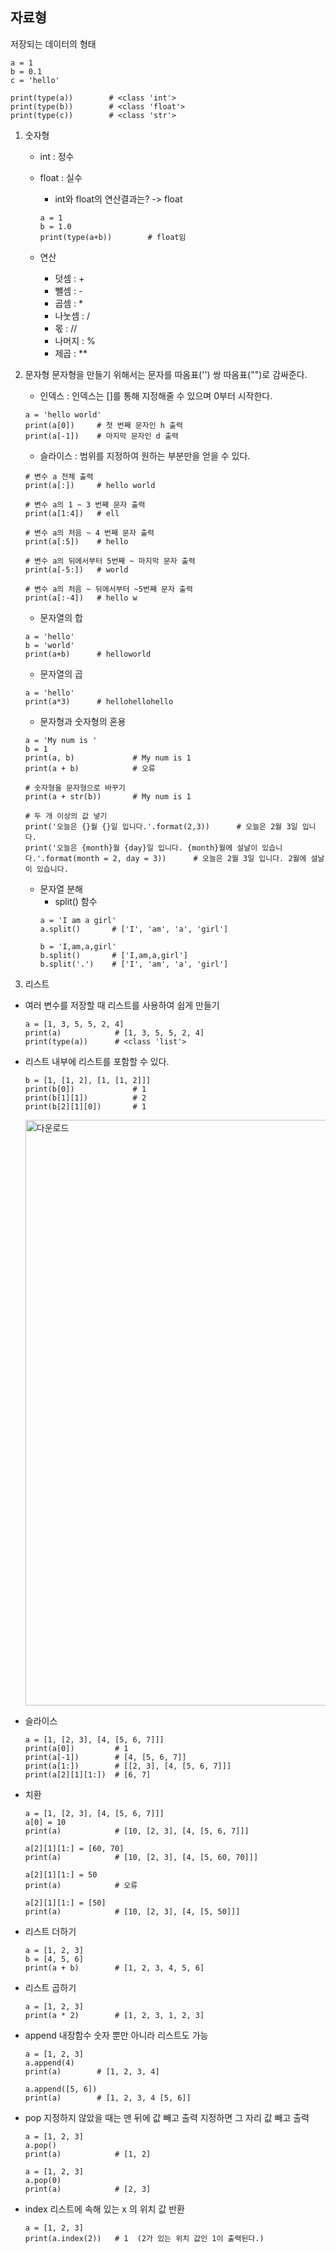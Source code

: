 ## 자료형
저장되는 데이터의 형태

```
a = 1
b = 0.1
c = 'hello'

print(type(a))        # <class 'int'>
print(type(b))        # <class 'float'>
print(type(c))        # <class 'str'>
```

1. 숫자형
    - int : 정수
    - float : 실수
        - int와 float의 연산결과는?   -> float
        ```
        a = 1
        b = 1.0
        print(type(a+b))        # float임
        ```
    
    - 연산
        - 덧셈 : +
        - 뺄셈 : -
        - 곱셈 : *
        - 나눗셈 : /
        - 몫 : //
        - 나머지 : %
        - 제곱 : **


2. 문자형
문자형을 만들기 위해서는 문자를 따옴표('') 쌍 따옴표("")로 감싸준다. 
    - 인덱스 : 인덱스는 []를 통해 지정해줄 수 있으며 0부터 시작한다.
    
    ```
    a = 'hello world'
    print(a[0])     # 첫 번째 문자인 h 출력
    print(a[-1])    # 마지막 문자인 d 출력
    ```
    - 슬라이스 : 범위를 지정하여 원하는 부분만을 얻을 수 있다.
    ```
    # 변수 a 전체 출력
    print(a[:])     # hello world
    
    # 변수 a의 1 ~ 3 번째 문자 출력
    print(a[1:4])   # ell
    
    # 변수 a의 처음 ~ 4 번째 문자 출력
    print(a[:5])    # hello
    
    # 변수 a의 뒤에서부터 5번째 ~ 마지막 문자 출력
    print(a[-5:])   # world
    
    # 변수 a의 처음 ~ 뒤에서부터 ~5번째 문자 출력
    print(a[:-4])   # hello w
    
    ```


    - 문자열의 합
    ```
    a = 'hello'
    b = 'world'
    print(a+b)      # helloworld
    ```
    
    - 문자열의 곱
    ``` 
    a = 'hello'
    print(a*3)      # hellohellohello
    ```
    
    - 문자형과 숫자형의 혼용
    ```
    a = 'My num is '
    b = 1
    print(a, b)             # My num is 1
    print(a + b)            # 오류
    
    # 숫자형을 문자형으로 바꾸기
    print(a + str(b))       # My num is 1
    
    # 두 개 이상의 값 넣기
    print('오늘은 {}월 {}일 입니다.'.format(2,3))      # 오늘은 2월 3일 입니다.
    print('오늘은 {month}월 {day}일 입니다. {month}월에 설날이 있습니다.'.format(month = 2, day = 3))      # 오늘은 2월 3일 입니다. 2월에 설날이 있습니다.
    ```
    

    - 문자열 분해
        - split() 함수
        ``` 
        a = 'I am a girl'
        a.split()       # ['I', 'am', 'a', 'girl']
        
        b = 'I,am,a,girl'
        b.split()       # ['I,am,a,girl']
        b.split('.')    # ['I', 'am', 'a', 'girl']
        ```


3. 리스트
- 여러 변수를 저장할 때 리스트를 사용하여 쉽게 만들기
    ```
    a = [1, 3, 5, 5, 2, 4]
    print(a)            # [1, 3, 5, 5, 2, 4]
    print(type(a))      # <class 'list'>
    ```

- 리스트 내부에 리스트를 포함할 수 있다.
    ```
    b = [1, [1, 2], [1, [1, 2]]]
    print(b[0])             # 1
    print(b[1][1])          # 2
    print(b[2][1][0])       # 1
    ```
     <img width="937" alt="다운로드" src="https://user-images.githubusercontent.com/64197543/152303374-b689f999-876e-4777-b01b-9ccd9a706635.png">


- 슬라이스
    ```
    a = [1, [2, 3], [4, [5, 6, 7]]]
    print(a[0])         # 1
    print(a[-1])        # [4, [5, 6, 7]]
    print(a[1:])        # [[2, 3], [4, [5, 6, 7]]]
    print(a[2][1][1:])  # [6, 7]
    ```
 
- 치환
    ```
    a = [1, [2, 3], [4, [5, 6, 7]]]
    a[0] = 10
    print(a)            # [10, [2, 3], [4, [5, 6, 7]]]
    
    a[2][1][1:] = [60, 70]  
    print(a)            # [10, [2, 3], [4, [5, 60, 70]]]
    
    a[2][1][1:] = 50
    print(a)            # 오류
    
    a[2][1][1:] = [50]
    print(a)            # [10, [2, 3], [4, [5, 50]]]
    
    ```

- 리스트 더하기
    ```
    a = [1, 2, 3]
    b = [4, 5, 6]
    print(a + b)        # [1, 2, 3, 4, 5, 6]
    ```
    
- 리스트 곱하기
    ```
    a = [1, 2, 3]
    print(a * 2)        # [1, 2, 3, 1, 2, 3]
    ```


- append 내장함수
숫자 뿐만 아니라 리스트도 가능
    ```
    a = [1, 2, 3]
    a.append(4)
    print(a)        # [1, 2, 3, 4]
    
    a.append([5, 6])
    print(a)        # [1, 2, 3, 4 [5, 6]]
    ```

- pop
지정하지 않았을 때는 맨 뒤에 값 빼고 출력
지정하면 그 자리 값 빼고 출력
    ```
    a = [1, 2, 3]
    a.pop()
    print(a)            # [1, 2]
    ```
    ```
    a = [1, 2, 3]
    a.pop(0)
    print(a)            # [2, 3]
    ```

- index
리스트에 속해 있는 x 의 위치 값 반환
    ```
    a = [1, 2, 3]
    print(a.index(2))   # 1  (2가 있는 위치 값인 1이 출력된다.)
    ```
